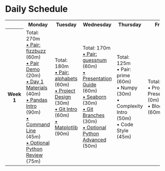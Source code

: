 # Daily Schedule

<table>
 <tr>
  <th>
  </th>
  <th>
   Monday
  </th>
  <th>
   Tuesday
  </th>
  <th>
   Wednesday
  </th>
  <th>
   Thursday
  </th>
  <th>
   Friday
  </th>
 </tr>
 <tr>
  <th>
   Week 1
  </th>
  <td>
   Total: 270m
   <br/>
   <a href="pairs/fizzbuzz">
    • Pair: fizzbuzz
   </a>
   (60m)
   <br/>
   <a href="/curriculum/project-01/pair_demo">
    • Pair Demo
   </a>
   (20m)
   <br/>
   <a href="/curriculum/project-01/day-1-materials">
    • Day 1 Materials
   </a>
   (40m)
   <br/>
   <a href="/curriculum/project-01/pandas-intro">
    • Pandas Intro
   </a>
   (90m)
   <br/>
   <a href="/curriculum/project-01/command-line">
    • Command Line
   </a>
   (45m)
   <br/>
   <a href="/curriculum/project-01/python-review">
    • Optional Python Review
   </a>
   (75m)
   <br/>
  </td>
  <td>
   Total: 180m
   <br/>
   <a href="pairs/alphabets">
    • Pair: alphabets
   </a>
   (60m)
   <br/>
   <a href="/curriculum/project-01/design">
    • Project Design
   </a>
   (30m)
   <br/>
   <a href="/curriculum/project-01/git-1">
    • Git Intro
   </a>
   (60m)
   <br/>
   <a href="/curriculum/project-01/matplotlib">
    • Matplotlib
   </a>
   (90m)
   <br/>
  </td>
  <td>
   Total: 170m
   <br/>
   <a href="pairs/guessnum">
    • Pair: guessnum
   </a>
   (60m)
   <br/>
   <a href="/curriculum/project-01/presentation-guide">
    • Presentation Guide
   </a>
   (60m)
   <br/>
   <a href="/curriculum/project-01/seaborn">
    • Seaborn
   </a>
   (30m)
   <br/>
   <a href="/curriculum/project-01/git-2">
    • Git Branches
   </a>
   (30m)
   <br/>
   <a href="/curriculum/project-01/python-advanced">
    • Optional Python Advanced
   </a>
   (50m)
   <br/>
  </td>
  <td>
   Total: 125m
   <br/>
   • Pair: prime (60m)
   <br/>
   • Numpy (30m)
   <br/>
   • Complexity Intro (50m)
   <br/>
   • Code Style (45m)
   <br/>
  </td>
  <td>
   Total: 60m
   <br/>
   • Project 1 Presentation (0m)
   <br/>
   • Blog (60m)
   <br/>
  </td>
 </tr>
</table>
